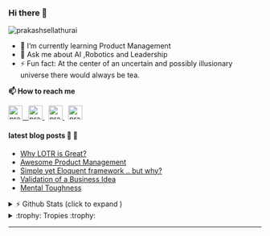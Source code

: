 ### Hi there 👋 

<img src="https://komarev.com/ghpvc/?username=prakashsellathurai" alt="prakashsellathurai" /> 


- 🌱 I’m currently learning Product Management
- 💬 Ask me about AI ,Robotics and Leadership
- ⚡ Fun fact: At the center of an uncertain and possibly illusionary universe there would always be tea.

<strong>📫 How to reach me </strong>


<p >
  <a href="https://www.prakashsellathurai.com">
  <img  alt="prakashsellathurai | Website" width="28" height="28" src="https://img.icons8.com/ios/50/000000/domain.png" />
  &nbsp;
  </a>
  <a href="https://dev.to/prakashsellathurai">
    <img src="https://d2fltix0v2e0sb.cloudfront.net/dev-badge.svg" alt="prakashsellathurai's DEV Profile" height="28" width="28">
  </a>
   &nbsp;
  <a href="https://www.linkedin.com/in/prakashsellathurai/">
 <img  alt="prakashsellathurai | LinkedIn" width="28" height="28"  src="https://img.icons8.com/fluent/48/000000/linkedin.png" />
   </a>
 &nbsp;
  <a href="https://twitter.com/prakash1729brt">
 <img  alt="prakash1729brt | Twitter" width="28" height="28" src="https://img.icons8.com/color/50/000000/twitter.png" />
  </a>

 </p>
 
#### latest blog posts :scroll: :scroll:
<!-- BLOG-POST-LIST:START -->
- [Why LOTR is Great?](https://www.prakashsellathurai.com/blog/2020/10/14/Why-lotr-is-great)
- [Awesome Product Management](https://www.prakashsellathurai.com/blog/2020/10/03/awesome-product-management)
- [Simple yet Eloquent framework .. but why?](https://www.prakashsellathurai.com/blog/2020/09/22/simple-yet-eloquent-framework-but-why)
- [Validation of a Business Idea](https://www.prakashsellathurai.com/blog/2020/01/17/idea-validation)
- [Mental Toughness](https://www.prakashsellathurai.com/blog/2018/04/11/mental-toughness)
<!-- BLOG-POST-LIST:END -->


<details>
 <summary> ⚡  Github Stats (click to expand )</summary>
 

<br>

<!--Waka readme workflow https://github.com/anmol098/waka-readme-stats/-->
<!--START_SECTION:waka-->
![Lines of code](https://img.shields.io/badge/From%20Hello%20World%20I%27ve%20Written-10.0%20million%20lines%20of%20code-blue)

**🐱 My Github Data** 

> 🏆 985 Contributions in the Year 2020
 > 
> 📦 195.1 kB Used in Github's Storage 
 > 
> 💼 Opted to Hire
 > 
> 📜 77 Public Repositories
 > 
> 🔑 5 Private Repositories 

**I'm an Early 🐤** 

```text
🌞 Morning    57 commits     ██░░░░░░░░░░░░░░░░░░░░░░░   10.67% 
🌆 Daytime    284 commits    █████████████░░░░░░░░░░░░   53.18% 
🌃 Evening    151 commits    ███████░░░░░░░░░░░░░░░░░░   28.28% 
🌙 Night      42 commits     ██░░░░░░░░░░░░░░░░░░░░░░░   7.87%

```
📅 **I'm Most Productive on Tuesday** 

```text
Monday       81 commits     ███░░░░░░░░░░░░░░░░░░░░░░   15.17% 
Tuesday      103 commits    ████░░░░░░░░░░░░░░░░░░░░░   19.29% 
Wednesday    72 commits     ███░░░░░░░░░░░░░░░░░░░░░░   13.48% 
Thursday     49 commits     ██░░░░░░░░░░░░░░░░░░░░░░░   9.18% 
Friday       65 commits     ███░░░░░░░░░░░░░░░░░░░░░░   12.17% 
Saturday     78 commits     ███░░░░░░░░░░░░░░░░░░░░░░   14.61% 
Sunday       86 commits     ████░░░░░░░░░░░░░░░░░░░░░   16.1%

```


📊 **This Week I Spent My Time On** 

```text
```

**I Mostly Code in JavaScript** 

```text
JavaScript               10 repos            ██████░░░░░░░░░░░░░░░░░░░   27.03% 
Python                   8 repos             █████░░░░░░░░░░░░░░░░░░░░   21.62% 
Jupyter Notebook         6 repos             ████░░░░░░░░░░░░░░░░░░░░░   16.22% 
TypeScript               3 repos             ██░░░░░░░░░░░░░░░░░░░░░░░   8.11% 
HTML                     2 repos             █░░░░░░░░░░░░░░░░░░░░░░░░   5.41%

```



<!--END_SECTION:waka-->
</details>

<details>
  <summary> :trophy: Tropies :trophy: </summary>
  
  <br>
  
  ![trophy](https://github-profile-trophy.vercel.app/?username=prakashsellathurai)
 </details>

---



